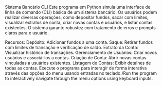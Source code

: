 

Sistema Bancário CLI
Este programa em Python simula uma interface de linha de comando (CLI) básica de um sistema bancário. Os usuários podem realizar diversas operações, como depositar fundos, sacar com limites, visualizar extratos de conta, criar novas contas e usuários, e listar contas existentes. O sistema garante robustez com tratamento de erros e prompts claros para o usuário.

Recursos:
Depósito: Adicionar fundos a uma conta.
Saque: Retirar fundos com limites de transação e verificação de saldo.
Extrato da Conta: Visualizar histórico de transações.
Gerenciamento de Usuários: Criar novos usuários e associá-los a contas.
Criação de Conta: Abrir novas contas vinculadas a usuários existentes.
Listagem de Contas: Exibir detalhes de todas as contas.
Execute o programa para interagir de forma interativa através das opções do menu usando entradas no teclado./Run the program to interactively navigate through the menu options using keyboard inputs.
